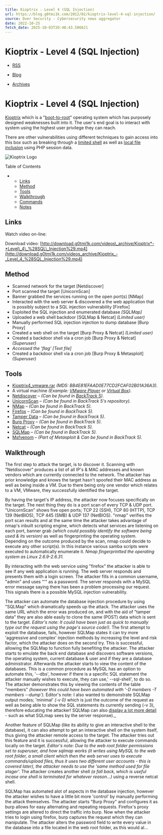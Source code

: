 ```yaml
---
title: Kioptrix - Level 4 (SQL Injection)
url: https://blog.g0tmi1k.com/2012/02/kioptrix-level-4-sql-injection/
source: Over Security - Cybersecurity news aggregator
date: 2022-10-25
fetch_date: 2025-10-03T20:48:43.506621
---
```


# Kioptrix - Level 4 (SQL Injection)

* [RSS](/atom.xml "subscribe via RSS")

* [Blog](/)
* [Archives](/archives/)

# Kioptrix - Level 4 (SQL Injection)

[Kioptrix](https://blog.g0tmi1k.com/categories/kioptrix/) which is a "[boot-to-root](https://blog.g0tmi1k.com/categories/boot2root/)" operating system which has purposely designed weaknesses built into it. The user's end goal is to interact with system using the highest user privilege they can reach.

There are other vulnerabilities using different techniques to gain access into this box such as breaking through a [limited shell](https://blog.g0tmi1k.com/2012/02/kioptrix-level-4-limited-shell/) as well as [local file inclusion](https://blog.g0tmi1k.com/2012/02/kioptrix-level-4-local-file/) using PHP session data.

![Kioptrix Logo](/images/kioptrix.png "Kioptrix")

Table of Contents

* + [Links](#Links)
  + [Method](#Method)
  + [Tools](#Tools)
  + [Walkthrough](#Walkthrough)
  + [Commands](#Commands)
  + [Notes](#Notes)

## Links

Watch video on-line: [](http://download.g0tmi1k.com/videos_archive/Kioptrix_-_Level_4_%28SQL_Injection%29.mp4)

Download video: [http://download.g0tmi1k.com/videos\_archive/Kioptrix*-*Level\_4\_%28SQL\_Injection%29.mp4](http://download.g0tmi1k.com/videos_archive/Kioptrix_-_Level_4_%28SQL_Injection%29.mp4)

## Method

* Scanned network for the target [Netdiscover]
* Port scanned the target [UnicornScan]
* Banner grabbed the services running on the open port(s) [NMap]
* Interacted with the web server & discovered a the web application that is possibly subject to a SQL injection vulnerability [Firefox]
* Exploited the SQL injection and enumerated database *[SQLMap]*
* Uploaded a web shell backdoor [SQLMap & Netcat] *(Limited user)*
* Manually performed SQL injection injection to dump database [Burp Proxy]
* Created a web shell on the target [Burp Proxy & Netcat] *(Limited user)*
* Created a backdoor shell via a cron job [Burp Proxy & Netcat] *(Superuser)*
* *Accessed the 'flag' [Text file]*
* Created a backdoor shell via a cron job [Burp Proxy & Metasploit] *(Superuser)*

## Tools

* [Kioptrix4\_vmware.rar](http://www.kioptrix.com/blog/?p=604) *(MD5: BB4E81EFAAD0E77CD2FCAF02B01A36A3).*
* A virtual machine *(Example: [VMware Player](http://www.filehippo.com/download_vmware_player/) or [Virtual Box](http://www.filehippo.com/download_virtualbox/)).*
* [Netdiscover](http://www.nixgeneration.com/~jaime/netdiscover/) – *(Can be found in [BackTrack 5](http://www.backtrack-linux.org/downloads/)).*
* [UnicornScan](http://www.unicornscan.org/) – *(Can be found in BackTrack 5's repository).*
* [NMap](http://nmap.org/) – *(Can be found in BackTrack 5).*
* [Firefox](https://www.mozilla.org/en-US/firefox) – *(Can be found in BackTrack 5).*
* [Tamper Data](https://addons.mozilla.org/en-US/firefox/addon/tamper-data/) – *(Can be found in BackTrack 5).*
* [Burp Proxy](http://portswigger.net/burp/proxy.html) – *(Can be found in BackTrack 5).*
* [Netcat](http://netcat.sourceforge.net/) – *(Can be found in BackTrack 5).*
* [SQLMap](http://sqlmap.sourceforge.net/) – *(Can be found in BackTrack 5).*
* [Msfvenom](http://metasploit.com/) – *(Part of Metasploit & Can be found in BackTrack 5).*

## Walkthrough

The first step to attack the target, is to discover it. Scanning with "Netdiscover" produces a list of all IP's & MAC addresses and known vendors which are currently connected to the network. The attacker has prior knowledge and knows the target hasn't spoofed their MAC address as well as being inside a VM. Due to there being only one vendor which relates to a VM, VMware, they successfully identified the target.

By having the target's IP address, the attacker now focuses specifically on the target. The next thing they do is a port scan of every TCP & UDP port. "UnicornScan" shows five open ports; TCP 22 (SSH), TCP 80 (HTTP), TCP 139 (NetBIOS), TCP 445 (SMB) & UDP 137 (NetBIOS). "nmap" verifies the port scan results and at the same time the attacker takes advantage of nmap's inbuilt scripting engine, which detects what services are listening on each port, banner grab *(which could possibly identify the software being used & its version)* as well as fingerprinting the operating system. Depending on the outcome produced by the scan, nmap could decide to execute any other script(s). In this instance various samba scripts were executed to automatically enumerate it. *Nmap fingerprintted the operating system as Linux 2.6.9-2.6.31.*

By interacting with the web service using "firefox" the attacker is able to see if any web application is running. The web server responds and presents them with a login screen. The attacker fills in a common username, "admin" and uses "'" as a password. The server responds with a MySQL error message saying there has been a problem processing our request. This signals there is a possible MySQL injection vulnerability.

The attacker can automate the database injection procedure by using "SQLMap" which dramatically speeds up the attack. The attacker uses the same URL which the error was produced on, and with the aid of "tamper data" they are also able easily to clone the same (POST) data which is sent to the target. *Editor's note: It could have been just as quick to manually type out the request using the page's source code!).* The first attempt to exploit the database, fails, however SQLMap states it can try more 'aggressive and complex' injection methods by increasing the level and risk factor, which the attacker does on the second try. This is successful, allowing the SQLMap to function fully benefiting the attacker. The attacker starts to emulate the back end database and discovers software versions, the operating system, current database & user and if they are a database administrator. Afterwards the attacker starts to view the content of the databases. This is a common procedure as MySQL has an option to automate this, '--dbs', however if there is a specific SQL statement the attacker manually wishes to execute, they can use,' --sql-shell', to do so. The attacker demonstrates this by viewing the contents of the table "members" *(however this could have been automated with '-D members -T members --dump').* Editor's note: I also wanted to demonstrate SQLMap output modes; 'minimal' *(-v 0)* which is just the outcome of the request as well as being able to show the SQL statements its currently sending (-v 3), therefore educating the attacker! SQLMap can also [display a lot more detail](http://sqlmap.sourceforge.net/doc/README.html#ss5.1) - such as what SQLmap sees by the server response).\_

Another feature of SQLMap (like its ability to give an interactive shell to the database), it can also attempt to get an interactive shell on the system itself, thus giving the attacker remote access to the target. The attacker tries out this feature and it is successful, allowing the attacker to execute commands locally on the target. *Editor's note: Due to the web root folder permissions set to superuser, and how sqlmap works (it writes using MySQL to the web root folder, a small client which then the web server uses to execute commands/upload files, thus it uses two different user accounts - this is covered later), the attacker needs to use the 'same method used for file stager'.* The attacker creates another shell *(a fall back, which is useful incase one shell is terminated for whatever reason...)* using a reverse netcat shell.

SQLMap has automated alot of aspects in the database injection, however the attacker wishes to have a little bit more 'control' by manually performing the attack themselves. The attacker starts "Burp Proxy" and configures it as burp allows for easy alternating and repeating requests. Firefox's proxy settings are altered to direct the traffic into burp. Now when the attacker tries to login using firefox, burp captures the request which they can manipulate. The attacker alters the password field to write every value in the database into a file located in the web root folder, as this would al...